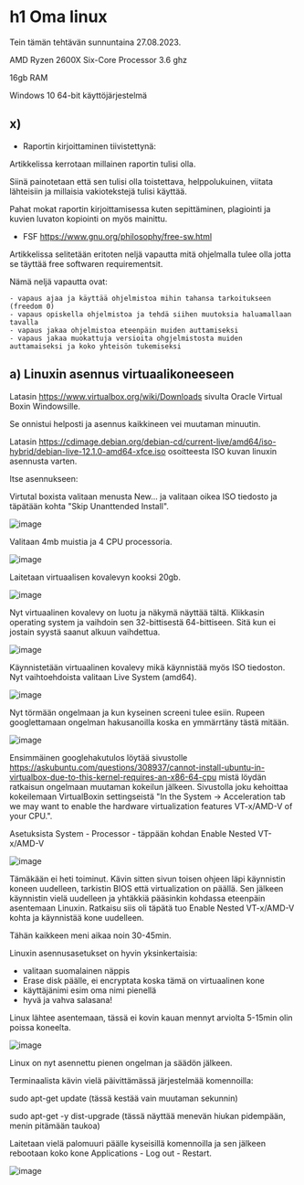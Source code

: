 # h1 Oma linux

Tein tämän tehtävän sunnuntaina 27.08.2023. 

AMD Ryzen 2600X Six-Core Processor 3.6 ghz

16gb RAM

Windows 10 64-bit käyttöjärjestelmä

## x)

- Raportin kirjoittaminen tiivistettynä:

Artikkelissa kerrotaan millainen raportin tulisi olla. 

Siinä painotetaan että sen tulisi olla toistettava, helppolukuinen, viitata lähteisiin ja millaisia vakiotekstejä tulisi käyttää.

Pahat mokat raportin kirjoittamisessa kuten sepittäminen, plagiointi ja kuvien luvaton kopiointi on myös mainittu.


- FSF https://www.gnu.org/philosophy/free-sw.html

Artikkelissa selitetään eritoten neljä vapautta mitä ohjelmalla tulee olla jotta se täyttää free softwaren requirementsit. 

Nämä neljä vapautta ovat: 

    - vapaus ajaa ja käyttää ohjelmistoa mihin tahansa tarkoitukseen (freedom 0)
    - vapaus opiskella ohjelmistoa ja tehdä siihen muutoksia haluamallaan tavalla
    - vapaus jakaa ohjelmistoa eteenpäin muiden auttamiseksi
    - vapaus jakaa muokattuja versioita ohgjelmistosta muiden auttamaiseksi ja koko yhteisön tukemiseksi

## a) Linuxin asennus virtuaalikoneeseen

Latasin https://www.virtualbox.org/wiki/Downloads sivulta Oracle Virtual Boxin Windowsille.

Se onnistui helposti ja asennus kaikkineen vei muutaman minuutin. 

Latasin https://cdimage.debian.org/debian-cd/current-live/amd64/iso-hybrid/debian-live-12.1.0-amd64-xfce.iso osoitteesta ISO kuvan linuxin asennusta varten.

Itse asennukseen:

Virtutal boxista valitaan menusta New... ja valitaan oikea ISO tiedosto ja täpätään kohta "Skip Unanttended Install".



![image](https://github.com/aarott/linuxpalvelimet/assets/78908566/0453f6aa-8c9b-4652-a9ce-657ae616c9d2)


Valitaan 4mb muistia ja 4 CPU processoria.



![image](https://github.com/aarott/linuxpalvelimet/assets/78908566/3e5e7dbb-0d46-4a6e-97be-d7278e982eaf)


Laitetaan virtuaalisen kovalevyn kooksi 20gb.



![image](https://github.com/aarott/linuxpalvelimet/assets/78908566/4b5b24d9-a4f4-4a74-95eb-6182a97fcadd)


Nyt virtuaalinen kovalevy on luotu ja näkymä näyttää tältä. Klikkasin operating system ja vaihdoin sen 32-bittisestä 64-bittiseen. Sitä kun ei jostain syystä saanut alkuun vaihdettua.


![image](https://github.com/aarott/linuxpalvelimet/assets/78908566/4588c8df-dc78-4ef7-acd2-f67625f059df)


Käynnistetään virtuaalinen kovalevy mikä käynnistää myös ISO tiedoston. Nyt vaihtoehdoista valitaan Live System (amd64).


![image](https://github.com/aarott/linuxpalvelimet/assets/78908566/45886cdf-d35e-44ed-8cb5-64e8236b9a36)


Nyt törmään ongelmaan ja kun kyseinen screeni tulee esiin. Rupeen googlettamaan ongelman hakusanoilla koska en ymmärrtäny tästä mitään.


![image](https://github.com/aarott/linuxpalvelimet/assets/78908566/e76bd4c3-a90a-4e81-a500-c716c84a017d)


Ensimmäinen googlehakutulos löytää sivustolle https://askubuntu.com/questions/308937/cannot-install-ubuntu-in-virtualbox-due-to-this-kernel-requires-an-x86-64-cpu
mistä löydän ratkaisun ongelmaan muutaman kokeilun jälkeen. Sivustolla joku kehoittaa kokeilemaan VirtualBoxin settingseistä "In the System -> Acceleration tab we may want to enable the hardware virtualization features VT-x/AMD-V of your CPU.".

Asetuksista System - Processor - täppään kohdan Enable Nested VT-x/AMD-V


![image](https://github.com/aarott/linuxpalvelimet/assets/78908566/f77a6369-e57f-4fd4-8084-d70eef0545f6)


Tämäkään ei heti toiminut. Kävin sitten sivun toisen ohjeen läpi käynnistin koneen uudelleen, tarkistin BIOS että virtualization on päällä. Sen jälkeen käynnistin vielä uudelleen ja yhtäkkiä
pääsinkin kohdassa eteenpäin asentemaan Linuxin. Ratkaisu siis oli täpätä tuo Enable Nested VT-x/AMD-V kohta ja käynnistää kone uudelleen.

Tähän kaikkeen meni aikaa noin 30-45min. 


Linuxin asennusasetukset on hyvin yksinkertaisia:

- valitaan suomalainen näppis
- Erase disk päälle, ei encryptata koska tämä on virtuaalinen kone
- käyttäjänimi esim oma nimi pienellä
- hyvä ja vahva salasana!

Linux lähtee asentemaan, tässä ei kovin kauan mennyt arviolta 5-15min olin poissa koneelta. 


![image](https://github.com/aarott/linuxpalvelimet/assets/78908566/b5c37123-1b66-4dcd-bc22-517377382b0a)



Linux on nyt asennettu pienen ongelman ja säädön jälkeen. 


Terminaalista kävin vielä päivittämässä järjestelmää komennoilla:

sudo apt-get update 
(tässä kestää vain muutaman sekunnin)

sudo apt-get -y dist-upgrade
(tässä näyttää menevän hiukan pidempään, menin pitämään taukoa)

Laitetaan vielä palomuuri päälle kyseisillä komennoilla ja sen jälkeen rebootaan koko kone Applications - Log out - Restart.



![image](https://github.com/aarott/linuxpalvelimet/assets/78908566/de294600-e93c-4eeb-acbe-2aa26c429d8c)














